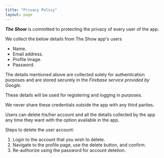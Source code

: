 ```yaml
---
title: "Privacy Policy"
layout: page
---
```


<b><i>The Show</i></b> is committed to protecting the privacy of every user of the app.

We collect the below details from The Show app's users
<ul>
  <li>Name.</li>
  <li>Email address.</li>
  <li>Profile Image.</li>
  <li>Password.</li>
</ul>

The details mentioned above are collected solely for authentication purposes and are stored securely in the <i>Firebase service provided by Google.</i>

These details will be used for registering and logging in purposes.

We never share these credentials outside the app with any third parties.

Users can delete his/her account and all the details collected by the app any time they want with the option available in the app.

Steps to delete the user account:
<ol>
  <li>Login to the account that you wish to delete.</li>
  <li>Navigate to the profile page, use the delete button, and confirm.</li>
  <li>Re-authorize using the password for account deletion.</li>
</ol>
